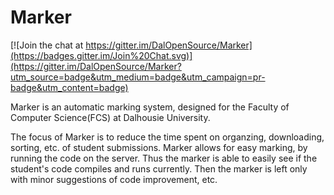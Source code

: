 # Marker

[![Join the chat at https://gitter.im/DalOpenSource/Marker](https://badges.gitter.im/Join%20Chat.svg)](https://gitter.im/DalOpenSource/Marker?utm_source=badge&utm_medium=badge&utm_campaign=pr-badge&utm_content=badge)

Marker is an automatic marking system, designed for the Faculty of Computer Science(FCS) at Dalhousie University.

The focus of Marker is to reduce the time spent on organzing, downloading, sorting, etc. of student submissions.
Marker allows for easy marking, by running the code on the server. Thus the marker is able to easily see if the student's code compiles and runs currently. Then the marker is left only with minor suggestions of code improvement, etc.
